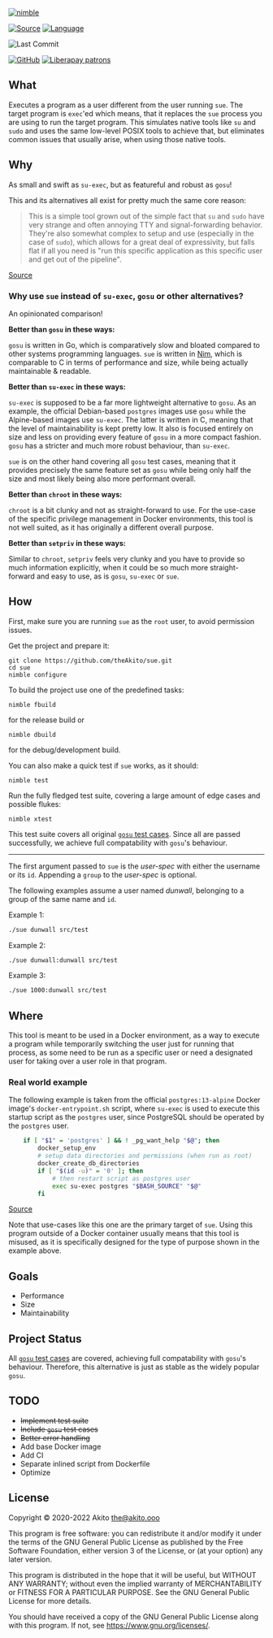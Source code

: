 [![nimble](https://raw.githubusercontent.com/yglukhov/nimble-tag/master/nimble.png)](https://nimble.directory/pkg/sue)

[![Source](https://img.shields.io/badge/project-source-2a2f33?style=plastic)](https://github.com/theAkito/sue)
[![Language](https://img.shields.io/badge/language-Nim-orange.svg?style=plastic)](https://nim-lang.org/)

![Last Commit](https://img.shields.io/github/last-commit/theAkito/sue?style=plastic)

[![GitHub](https://img.shields.io/badge/license-GPL--3.0-informational?style=plastic)](https://www.gnu.org/licenses/gpl-3.0.txt)
[![Liberapay patrons](https://img.shields.io/liberapay/patrons/Akito?style=plastic)](https://liberapay.com/Akito/)

## What
Executes a program as a user different from the user running `sue`. The target program is `exec`'ed which means, that it replaces the `sue` process you are using to run the target program. This simulates native tools like `su` and `sudo` and uses the same low-level POSIX tools to achieve that, but eliminates common issues that usually arise, when using those native tools.

## Why
As small and swift as `su-exec`, but as featureful and robust as `gosu`!

This and its alternatives all exist for pretty much the same core reason:

>This is a simple tool grown out of the simple fact that `su` and `sudo` have very strange and often annoying TTY and signal-forwarding behavior.  They're also somewhat complex to setup and use (especially in the case of `sudo`), which allows for a great deal of expressivity, but falls flat if all you need is "run this specific application as this specific user and get out of the pipeline".

[Source](https://github.com/tianon/gosu/blob/master/README.md)

### Why use `sue` instead of `su-exec`, `gosu` or other alternatives?
An opinionated comparison!

**Better than `gosu` in these ways:**

`gosu` is written in Go, which is comparatively slow and bloated compared to other systems programming languages. `sue` is written in [Nim](https://nim-lang.org/), which is comparable to C in terms of performance and size, while being actually maintainable & readable.

**Better than `su-exec` in these ways:**

`su-exec` is supposed to be a far more lightweight alternative to `gosu`. As an example, the official Debian-based `postgres` images use `gosu` while the Alpine-based images use `su-exec`.
The latter is written in C, meaning that the level of maintainability is kept pretty low. It also is focused entirely on size and less on providing every feature of `gosu` in a more compact fashion. `gosu` has a stricter and much more robust behaviour, than `su-exec`.

`sue` is on the other hand covering all `gosu` test cases, meaning that it provides precisely the same feature set as `gosu` while being only half the size and most likely being also more performant overall.

**Better than `chroot` in these ways:**

`chroot` is a bit clunky and not as straight-forward to use. For the use-case of the specific privilege management in Docker environments, this tool is not well suited, as it has originally a different overall purpose.

**Better than `setpriv` in these ways:**

Similar to `chroot`, `setpriv` feels very clunky and you have to provide so much information explicitly, when it could be so much more straight-forward and easy to use, as is `gosu`, `su-exec` or `sue`.

## How
First, make sure you are running `sue` as the `root` user, to avoid permission issues.

Get the project and prepare it:
```
git clone https://github.com/theAkito/sue.git
cd sue
nimble configure
```
To build the project use one of the predefined tasks:
```
nimble fbuild
```
for the release build or
```
nimble dbuild
```
for the debug/development build.

You can also make a quick test if `sue` works, as it should:
```
nimble test
```
Run the fully fledged test suite, covering a large amount of edge cases and possible flukes:
```
nimble xtest
```
This test suite covers all original [`gosu` test cases](https://github.com/tianon/gosu/blob/master/Dockerfile.test-alpine). Since all are passed successfully, we achieve full compatability with `gosu`'s behaviour.
____

The first argument passed to `sue` is the *user-spec* with either the username or its `id`. Appending a `group` to the *user-spec* is optional.

The following examples assume a user named *dunwall*, belonging to a group of the same name and `id`.

Example 1:
```bash
./sue dunwall src/test
```
Example 2:
```bash
./sue dunwall:dunwall src/test
```
Example 3:
```bash
./sue 1000:dunwall src/test
```

## Where
This tool is meant to be used in a Docker environment, as a way to execute a program while temporarily switching the user just for running that process, as some need to be run as a specific user or need a designated user for taking over a user role in that program.

### Real world example

The following example is taken from the official `postgres:13-alpine` Docker image's `docker-entrypoint.sh` script, where `su-exec` is used to execute this startup script as the `postgres` user, since PostgreSQL should be operated by the `postgres` user.

```bash
	if [ "$1" = 'postgres' ] && ! _pg_want_help "$@"; then
		docker_setup_env
		# setup data directories and permissions (when run as root)
		docker_create_db_directories
		if [ "$(id -u)" = '0' ]; then
			# then restart script as postgres user
			exec su-exec postgres "$BASH_SOURCE" "$@"
		fi
```

[Source](https://github.com/docker-library/postgres/blob/b80fcb5ac7f6dde712e70d2d53a88bf880700fde/13/docker-entrypoint.sh#L281)

Note that use-cases like this one are the primary target of `sue`. Using this program outside of a Docker container usually means that this tool is misused, as it is specifically designed for the type of purpose shown in the example above.

## Goals
* Performance
* Size
* Maintainability

## Project Status
All [`gosu` test cases](https://github.com/tianon/gosu/blob/master/Dockerfile.test-alpine) are covered, achieving full compatability with `gosu`'s behaviour. Therefore, this alternative is just as stable as the widely popular `gosu`.

## TODO
* ~~Implement test suite~~
* ~~Include `gosu` test cases~~
* ~~Better error handling~~
* Add base Docker image
* Add CI
* Separate inlined script from Dockerfile
* Optimize

## License
Copyright © 2020-2022  Akito <the@akito.ooo>

This program is free software: you can redistribute it and/or modify
it under the terms of the GNU General Public License as published by
the Free Software Foundation, either version 3 of the License, or
(at your option) any later version.

This program is distributed in the hope that it will be useful,
but WITHOUT ANY WARRANTY; without even the implied warranty of
MERCHANTABILITY or FITNESS FOR A PARTICULAR PURPOSE.  See the
GNU General Public License for more details.

You should have received a copy of the GNU General Public License
along with this program.  If not, see <https://www.gnu.org/licenses/>.